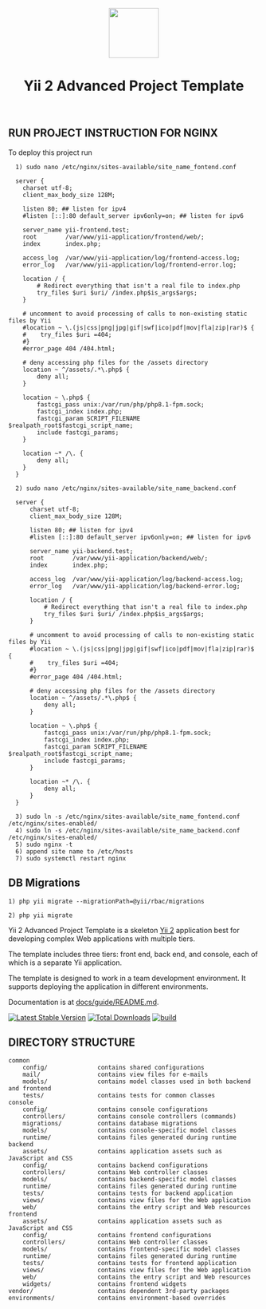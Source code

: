 <p align="center">
    <a href="https://github.com/yiisoft" target="_blank">
        <img src="https://avatars0.githubusercontent.com/u/993323" height="100px">
    </a>
    <h1 align="center">Yii 2 Advanced Project Template</h1>
    <br>
</p>


## RUN PROJECT INSTRUCTION FOR NGINX

To deploy this project run

```
  1) sudo nano /etc/nginx/sites-available/site_name_fontend.conf
  
  server {
    charset utf-8;
    client_max_body_size 128M;

    listen 80; ## listen for ipv4
    #listen [::]:80 default_server ipv6only=on; ## listen for ipv6

    server_name yii-frontend.test;
    root        /var/www/yii-application/frontend/web/;
    index       index.php;

    access_log  /var/www/yii-application/log/frontend-access.log;
    error_log   /var/www/yii-application/log/frontend-error.log;

    location / {
        # Redirect everything that isn't a real file to index.php
        try_files $uri $uri/ /index.php$is_args$args;
    }

    # uncomment to avoid processing of calls to non-existing static files by Yii
    #location ~ \.(js|css|png|jpg|gif|swf|ico|pdf|mov|fla|zip|rar)$ {
    #    try_files $uri =404;
    #}
    #error_page 404 /404.html;

    # deny accessing php files for the /assets directory
    location ~ ^/assets/.*\.php$ {
        deny all;
    }

    location ~ \.php$ {
        fastcgi_pass unix:/var/run/php/php8.1-fpm.sock;
        fastcgi_index index.php;
        fastcgi_param SCRIPT_FILENAME $realpath_root$fastcgi_script_name;
        include fastcgi_params;
    }

    location ~* /\. {
        deny all;
    }
  }
```

```
  2) sudo nano /etc/nginx/sites-available/site_name_backend.conf

  server {
      charset utf-8;
      client_max_body_size 128M;

      listen 80; ## listen for ipv4
      #listen [::]:80 default_server ipv6only=on; ## listen for ipv6

      server_name yii-backend.test;
      root        /var/www/yii-application/backend/web/;
      index       index.php;

      access_log  /var/www/yii-application/log/backend-access.log;
      error_log   /var/www/yii-application/log/backend-error.log;

      location / {
          # Redirect everything that isn't a real file to index.php
          try_files $uri $uri/ /index.php$is_args$args;
      }

      # uncomment to avoid processing of calls to non-existing static files by Yii
      #location ~ \.(js|css|png|jpg|gif|swf|ico|pdf|mov|fla|zip|rar)$ {
      #    try_files $uri =404;
      #}
      #error_page 404 /404.html;

      # deny accessing php files for the /assets directory
      location ~ ^/assets/.*\.php$ {
          deny all;
      }

      location ~ \.php$ {
          fastcgi_pass unix:/var/run/php/php8.1-fpm.sock;
          fastcgi_index index.php;
          fastcgi_param SCRIPT_FILENAME $realpath_root$fastcgi_script_name;
          include fastcgi_params;
      }

      location ~* /\. {
          deny all;
      }
  }
```

```
  3) sudo ln -s /etc/nginx/sites-available/site_name_fontend.conf /etc/nginx/sites-enabled/
  4) sudo ln -s /etc/nginx/sites-available/site_name_backend.conf /etc/nginx/sites-enabled/
  5) sudo nginx -t
  6) append site name to /etc/hosts
  7) sudo systemctl restart nginx
```

## DB Migrations

```
1) php yii migrate --migrationPath=@yii/rbac/migrations

2) php yii migrate
```



Yii 2 Advanced Project Template is a skeleton [Yii 2](http://www.yiiframework.com/) application best for
developing complex Web applications with multiple tiers.

The template includes three tiers: front end, back end, and console, each of which
is a separate Yii application.

The template is designed to work in a team development environment. It supports
deploying the application in different environments.

Documentation is at [docs/guide/README.md](docs/guide/README.md).

[![Latest Stable Version](https://img.shields.io/packagist/v/yiisoft/yii2-app-advanced.svg)](https://packagist.org/packages/yiisoft/yii2-app-advanced)
[![Total Downloads](https://img.shields.io/packagist/dt/yiisoft/yii2-app-advanced.svg)](https://packagist.org/packages/yiisoft/yii2-app-advanced)
[![build](https://github.com/yiisoft/yii2-app-advanced/workflows/build/badge.svg)](https://github.com/yiisoft/yii2-app-advanced/actions?query=workflow%3Abuild)

DIRECTORY STRUCTURE
-------------------

```
common
    config/              contains shared configurations
    mail/                contains view files for e-mails
    models/              contains model classes used in both backend and frontend
    tests/               contains tests for common classes    
console
    config/              contains console configurations
    controllers/         contains console controllers (commands)
    migrations/          contains database migrations
    models/              contains console-specific model classes
    runtime/             contains files generated during runtime
backend
    assets/              contains application assets such as JavaScript and CSS
    config/              contains backend configurations
    controllers/         contains Web controller classes
    models/              contains backend-specific model classes
    runtime/             contains files generated during runtime
    tests/               contains tests for backend application    
    views/               contains view files for the Web application
    web/                 contains the entry script and Web resources
frontend
    assets/              contains application assets such as JavaScript and CSS
    config/              contains frontend configurations
    controllers/         contains Web controller classes
    models/              contains frontend-specific model classes
    runtime/             contains files generated during runtime
    tests/               contains tests for frontend application
    views/               contains view files for the Web application
    web/                 contains the entry script and Web resources
    widgets/             contains frontend widgets
vendor/                  contains dependent 3rd-party packages
environments/            contains environment-based overrides
```
